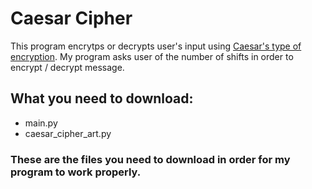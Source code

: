 # Caesar Cipher
This program encrytps or decrypts user's input using [Caesar's type of encryption](https://en.wikipedia.org/wiki/Caesar_cipher). My program asks user of the number of shifts in order to encrypt / decrypt message.
## What you need to download:
- main.py
- caesar_cipher_art.py
### These are the files you need to download in order for my program to work properly.
